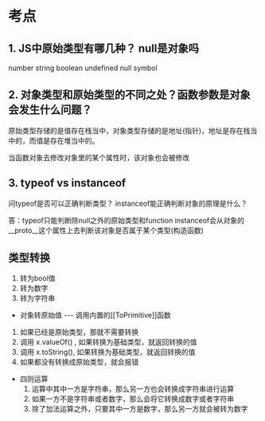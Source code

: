 # 考点
## 1. JS中原始类型有哪几种？ null是对象吗
number
string
boolean
undefined
null
symbol

## 2. 对象类型和原始类型的不同之处？函数参数是对象会发生什么问题？
原始类型存储的是值存在栈当中，对象类型存储的是地址(指针)，地址是存在栈当中的，而值是存在堆当中的。

当函数对象去修改对象里的某个属性时，该对象也会被修改

## 3. typeof vs instanceof
问typeof是否可以正确判断类型？ instanceof能正确判断对象的原理是什么？

答：typeof只能判断除null之外的原始类型和function
instanceof会从对象的__proto__这个属性上去判断该对象是否属于某个类型(构造函数)

## 类型转换
1. 转为bool值
2. 转为数字
3. 转为字符串

 - 对象转原始值 --- 调用内置的[[ToPrimitive]]函数
  1. 如果已经是原始类型，那就不需要转换
  2. 调用 x.valueOf() , 如果转换为基础类型，就返回转换的值
  3. 调用 x.toString(), 如果转换为基础类型，就返回转换的值
  4. 如果都没有转换成原始类型，就会报错

  - 四则运算
    1. 运算中其中一方是字符串，那么另一方也会转换成字符串进行运算
    2. 如果一方不是字符串或者数字，那么会将它转换成数字或者字符串
    3. 除了加法运算之外，只要其中一方是数字，那么另一方就会被转为数字